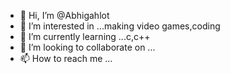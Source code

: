 - 👋 Hi, I’m @Abhigahlot
- 👀 I’m interested in ...making video games,coding
- 🌱 I’m currently learning ...c,c++
- 💞️ I’m looking to collaborate on ...
- 📫 How to reach me ...

<!---
Abhigahlot/Abhigahlot is a ✨ special ✨ repository because its `README.md` (this file) appears on your GitHub profile.
You can click the Preview link to take a look at your changes.
--->
